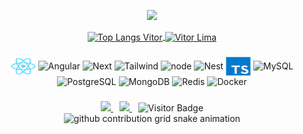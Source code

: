 <p align="center">
  <!-- Typing SVG by DenverCoder1 - https://github.com/DenverCoder1/readme-typing-svg -->
  <a href="https://github.com/DenverCoder1/readme-typing-svg">
    <img src="https://readme-typing-svg.demolab.com/?lines=Full%20Stack%20Developer;&font=Fira%20Code&center=true&width=600&height=45&color=FFA500&vCenter=true&pause=1000&size=22" />
  </a>
</p>


<!-- GITHUB STATS -->
<div align="center">
  <a href="https://github.com/VitorSLima/github-readme-stats">
    <img align="center" src="https://github-readme-stats.vercel.app/api/top-langs/?username=VitorSLima&layout=compact&theme=vision-friendly-dark" alt="Top Langs Vitor" />
  </a>


  <a href="https://github-readme-streak-stats.herokuapp.com">
    <img align="center" width="420" src="https://github-readme-streak-stats.herokuapp.com?user=VitorSLima&theme=highcontrast" alt="Vitor Lima" />
  </a>
</div>

###

<!-- STACKS ICONS -->
<div align="center" style="display: inline_block">
  
  <!-- Icon React -->
  <img align="center" alt="React" height="30" width="40" src="https://raw.githubusercontent.com/devicons/devicon/master/icons/react/react-original.svg">
  <!-- Icon Angular -->
  <img align="center" alt="Angular" height="30" width="40" src="https://cdn.jsdelivr.net/gh/devicons/devicon/icons/angularjs/angularjs-original.svg">
  <!-- Icon Next -->
  <img align="center" alt="Next" height="30" width="40" src="https://cdn.jsdelivr.net/gh/devicons/devicon@latest/icons/nextjs/nextjs-original.svg" />
  <!-- Icon Tailwind -->
  <img align="center" alt="Tailwind" height="30" width="40" src="https://cdn.jsdelivr.net/gh/devicons/devicon@latest/icons/tailwindcss/tailwindcss-original.svg" />

  <!-- Icon Node.js -->
  <img align="center" alt="node" height="30" width="40" src="https://cdn.jsdelivr.net/gh/devicons/devicon@latest/icons/nodejs/nodejs-original.svg" />
  <!-- Icon Nest -->
  <img align="center" alt="Nest" height="30" width="40" src="https://cdn.jsdelivr.net/gh/devicons/devicon@latest/icons/nestjs/nestjs-original.svg" />          
  <!-- Icon TS -->
  <img align="center" alt="TS" height="30" width="40" src="https://raw.githubusercontent.com/devicons/devicon/master/icons/typescript/typescript-original.svg" />

  <!-- Icon MySQL -->
  <img align="center" alt="MySQL" height="30" width="40" src="https://cdn.jsdelivr.net/gh/devicons/devicon@latest/icons/mysql/mysql-original.svg" />
  <!-- Icon PostgreSQL -->
  <img align="center" alt="PostgreSQL" height="30" width="40" src="https://cdn.jsdelivr.net/gh/devicons/devicon@latest/icons/postgresql/postgresql-original.svg" />
  <!-- Icon MongoDB -->
  <img align="center" alt="MongoDB" height="30" width="40" src="https://cdn.jsdelivr.net/gh/devicons/devicon@latest/icons/mongodb/mongodb-original.svg" />
  <!-- Icon Redis -->
  <img align="center" alt="Redis" height="30" width="40" src="https://cdn.jsdelivr.net/gh/devicons/devicon@latest/icons/redis/redis-original.svg" />

  <!-- Icon Docker -->
  <img align="center" alt="Docker" height="30" width="40" src="https://cdn.jsdelivr.net/gh/devicons/devicon/icons/docker/docker-original.svg" />

  <!-- Profile Picture -->
  <!-- <img align="right" alt="Vitor-pic" height="150" src="https://lh3.googleusercontent.com/a/ACg8ocLATfW9lZKkN-ylN0w7oZp_xaf_zBPA3W7PMjGPv8hHIhP-P1o=s576-c-no"> -->

  
###


  <!-- CONTACT BADGES -->
  <div style="display: inline_block">
    <!-- Icon Linkedin link -->
    <a href="https://www.linkedin.com/in/vitors-lima/" target="_blank" style="margin-right: 10px;">
      <img src="https://img.shields.io/badge/-LinkedIn-%230077B5?style=for-the-badge&logo=linkedin&logoColor=white">
    </a>
    <!-- Icon Gmail link -->
    <a href="mailto:dev.vitorlima@gmail.com" style="margin-right: 10px;">
      <img src="https://img.shields.io/badge/Gmail-D14836?style=for-the-badge&logo=gmail&logoColor=white">
    </a>
    <!-- Visitor Badge -->
    <img src="https://api.visitorbadge.io/api/VisitorHit?user=VitorSLima&repo=github-visitors-badge&countColor=%237B1E7A" alt="Visitor Badge">
  </div>
  
</div>

<!-- SNAKE GAME -->
<div align="center">
  <picture>
    <source
      media="(prefers-color-scheme: dark)"
      srcset="https://raw.githubusercontent.com/vitorslima/snk/output/github-contribution-grid-snake-dark.svg"
    />
    <source
      media="(prefers-color-scheme: light)"
      srcset="https://raw.githubusercontent.com/vitorslima/snk/output/github-contribution-grid-snake.svg"
    />
    <img
      alt="github contribution grid snake animation"
      src="https://raw.githubusercontent.com/vitorslima/snk/output/github-contribution-grid-snake.svg"
    />
  </picture>
</div>

